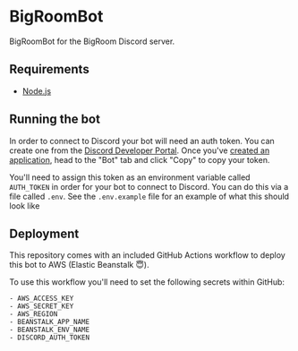 # BigRoomBot
BigRoomBot for the BigRoom Discord server.

## Requirements

- [Node.js](https://nodejs.org/)

## Running the bot
In order to connect to Discord your bot will need an auth token. You can create one from the [Discord Developer Portal](https://discordapp.com/developers/applications/). Once you've [created an application](https://discordpy.readthedocs.io/en/latest/discord.html), head to the "Bot" tab and click "Copy" to copy your token.

You'll need to assign this token as an environment variable called `AUTH_TOKEN` in order for your bot to connect to Discord. You can do this via a file called `.env`. See the `.env.example` file for an example of what this should look like

## Deployment
This repository comes with an included GitHub Actions workflow to deploy this bot to AWS (Elastic Beanstalk 😇).

To use this workflow you'll need to set the following secrets within GitHub:

    - AWS_ACCESS_KEY
    - AWS_SECRET_KEY
    - AWS_REGION
    - BEANSTALK_APP_NAME
    - BEANSTALK_ENV_NAME
    - DISCORD_AUTH_TOKEN
